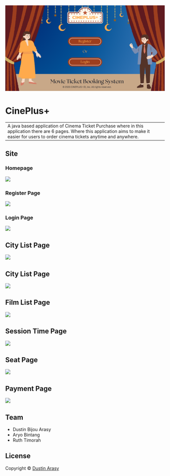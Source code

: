 # ![CinePlus+](src/Images/Demo/Homepage.png)
# CinePlus+
<table>
<tr>
<td>
  A java based application of Cinema Ticket Purchase where in this application there are 6 pages. Where this application aims to make it easier for users to order cinema tickets anytime and anywhere.
</td>
</tr>
</table>

## Site

### Homepage
![](https://dustin-arasy.github.io/Cineplus-Movie-Ticket-System/src/Images/Demo/Homepage.PNG)

### Register Page
![](https://dustin-arasy.github.io/Cineplus-Movie-Ticket-System/src/Images/Demo/Register.PNG)

### Login Page
![](https://dustin-arasy.github.io/Cineplus-Movie-Ticket-System/src/Images/Demo/Login.PNG)

## City List Page
![](https://dustin-arasy.github.io/Cineplus-Movie-Ticket-System/src/Images/Demo/CityList.PNG)

## City List Page
![](https://dustin-arasy.github.io/Cineplus-Movie-Ticket-System/src/Images/Demo/CityList.PNG)

## Film List Page
![](https://dustin-arasy.github.io/Cineplus-Movie-Ticket-System/src/Images/Demo/FilmList.PNG)

## Session Time Page
![](https://dustin-arasy.github.io/Cineplus-Movie-Ticket-System/src/Images/Demo/SessionTime.PNG)

## Seat Page
![](https://dustin-arasy.github.io/Cineplus-Movie-Ticket-System/src/Images/Demo/Seat.PNG)

## Payment Page
![](https://dustin-arasy.github.io/Cineplus-Movie-Ticket-System/src/Images/Demo/Payment.PNG)


## Team
- Dustin Bijou Arasy
- Aryo Bintang
- Ruth Timorah

## License

Copyright © [Dustin Arasy ](https://github.com/dustin-arasy)

